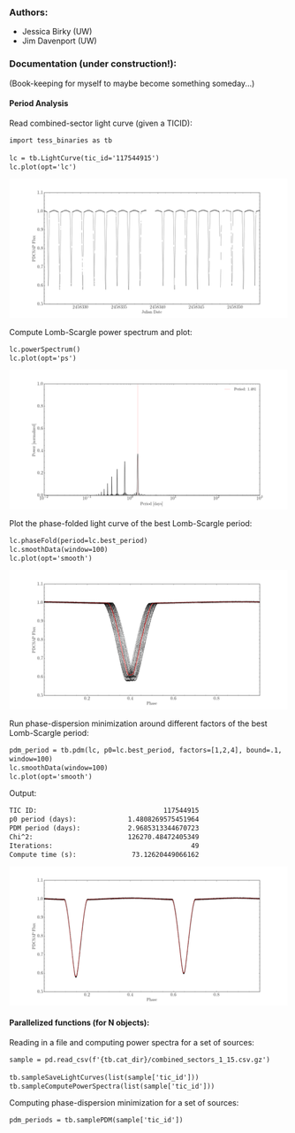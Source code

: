 ### Authors:

* Jessica Birky (UW)
* Jim Davenport (UW)

### Documentation (under construction!):
(Book-keeping for myself to maybe become something someday...)

#### Period Analysis
Read combined-sector light curve (given a TICID):
```
import tess_binaries as tb

lc = tb.LightCurve(tic_id='117544915')
lc.plot(opt='lc')
```
![](docs/117544915_lc.png)

Compute Lomb-Scargle power spectrum and plot:
```
lc.powerSpectrum()
lc.plot(opt='ps')
```
![](docs/117544915_ps.png)

Plot the phase-folded light curve of the best Lomb-Scargle period:
```
lc.phaseFold(period=lc.best_period)
lc.smoothData(window=100)
lc.plot(opt='smooth')
```
![](docs/117544915_ls_phase.png)

Run phase-dispersion minimization around different factors of the best Lomb-Scargle period:
```
pdm_period = tb.pdm(lc, p0=lc.best_period, factors=[1,2,4], bound=.1, window=100)
lc.smoothData(window=100)
lc.plot(opt='smooth')
```
Output:
```
TIC ID:                                117544915
p0 period (days):             1.4808269575451964
PDM period (days):            2.9685313344670723
Chi^2:                        126270.48472405349
Iterations:                                   49
Compute time (s):              73.12620449066162
```
![](docs/117544915_pdm_phase.png)

#### Parallelized functions (for N objects):
Reading in a file and computing power spectra for a set of sources:
```
sample = pd.read_csv(f'{tb.cat_dir}/combined_sectors_1_15.csv.gz')

tb.sampleSaveLightCurves(list(sample['tic_id']))
tb.sampleComputePowerSpectra(list(sample['tic_id']))
```
Computing phase-dispersion minimization for a set of sources:
```
pdm_periods = tb.samplePDM(sample['tic_id'])
```